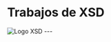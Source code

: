 # Trabajos de XSD
<img src="https://encrypted-tbn0.gstatic.com/images?q=tbn:ANd9GcSPr2H2EzVjlguhtkLkYDXpLiy4Prol3AaWog&s" alt="Logo XSD">
---
